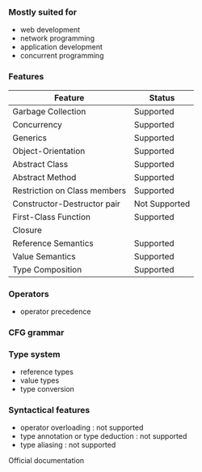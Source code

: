 ### Mostly suited for
- web development
- network programming
- application development
- concurrent programming

### Features

| Feature                      | Status        |
|------------------------------|---------------|
| Garbage Collection           | Supported     |
| Concurrency                  | Supported     |
| Generics                     | Supported     |
| Object-Orientation           | Supported     |
| Abstract Class               | Supported     |
| Abstract Method              | Supported     |
| Restriction on Class members | Supported     |
| Constructor-Destructor pair  | Not Supported |
| First-Class Function         | Supported     |
| Closure                      |               |
| Reference Semantics          | Supported     |
| Value Semantics              | Supported     |
| Type Composition             | Supported     |

### Operators
- operator precedence  

### CFG grammar

### Type system
- reference types
- value types
- type conversion

### Syntactical features
- operator overloading : not supported
- type annotation or type deduction : not supported
- type aliasing : not supported

Official documentation
